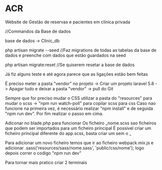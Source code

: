 # ACR

Website de Gestão de reservas e pacientes em clínica privada

//Commandos da Base de dados

base de dados -> Clinic_db

php artisan migrate --seed //Faz migrations de todas as tabelas da base de dados e preenche com dados que estão guardados na seed

php artisan migrate:reset //Se quiserem resetar a base de dados

Já fiz alguns teste e até agora parece que as ligações estão bem feitas

É preciso meter a pasta "vendor" no projeto -> Criar um projeto laravel 5.8 -> Apagar tudo e deixar a pasta "vendor" -> pull do Git

<!-- STYLING SCSS -->

Sempre que for preciso mudar o CSS utilizar a pasta do "resources" para mudar o scss -> "npm run watch-poll" para copilar scss para css
Caso nao funcione na primeira vez, é necessário realizar "npm install" e de seguida "npm run dev". Por fim realizar o passo em cima.

Adiconar no blade.php <!-- <link href="{{ mix('/css/app.css') }}" rel="stylesheet"> --> para funcionar
Os ficheiro _nome.scss sao ficheiros que podem ser importados para um ficheiro principal
É possivel criar um ficheiro principal diferente do app.scss, basta criar um sem o _

Para adicionar um novo ficheiro temos que ir ao ficheiro webpack.mix.js e adicionar .sass('resources/sass/nome.sass', 'public/css/nome'); logo depois correr o codigo "npm run dev"

Para tornar mais pratico criar 2 terminais
